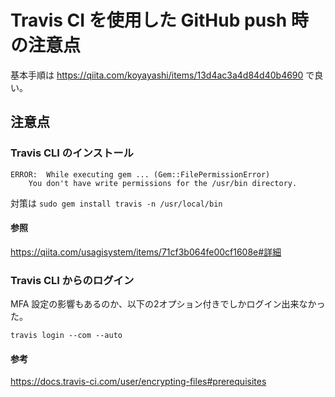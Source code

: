 # Travis CI を使用した GitHub push 時の注意点

基本手順は <https://qiita.com/koyayashi/items/13d4ac3a4d84d40b4690> で良い。

## 注意点

### Travis CLI のインストール

```$sh
ERROR:  While executing gem ... (Gem::FilePermissionError)
    You don't have write permissions for the /usr/bin directory.
```

対策は `sudo gem install travis -n /usr/local/bin`

#### 参照

<https://qiita.com/usagisystem/items/71cf3b064fe00cf1608e#詳細>

### Travis CLI からのログイン

MFA 設定の影響もあるのか、以下の2オプション付きでしかログイン出来なかった。

```$sh
travis login --com --auto
```

#### 参考

<https://docs.travis-ci.com/user/encrypting-files#prerequisites>
